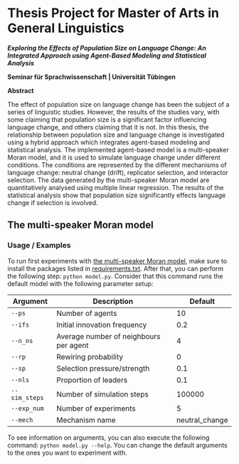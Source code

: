 # Thesis Project for Master of Arts in General Linguistics
***Exploring the Effects of Population Size on Language Change: An Integrated Approach using Agent-Based Modeling and Statistical Analysis***

**Seminar für Sprachwissenschaft | Universität Tübingen**

**Abstract**

The effect of population size on language change has been the subject of a series of linguistic studies. However, the results of the studies vary, with some claiming that population size is a significant factor influencing language change, and others claiming that it is not. In this thesis, the relationship between population size and language change is investigated using a hybrid approach which integrates agent-based modeling and statistical analysis. The implemented agent-based model is a multi-speaker Moran model, and it is used to simulate language change under different conditions. The conditions are represented by the different mechanisms of language change: neutral change (drift), replicator selection, and interactor selection. The data generated by the multi-speaker Moran model are quantitatively analysed using multiple linear regression. The results of the statistical analysis show that population size significantly effects language change if selection is involved. 

## The multi-speaker Moran model
### Usage / Examples

To run first experiments with [the multi-speaker Moran model](https://github.com/yuliyamkh/ABM_AgentPy/blob/master/model.py), make sure to install the packages listed in [requirements.txt](https://github.com/yuliyamkh/ABM_AgentPy/blob/master/requirements.txt). After that, you can perform the following step: ```python model.py```. Consider that this command runs the default model with the following parameter setup:

| Argument          | Description                            | Default        |
|-------------------|----------------------------------------|----------------|
| ```--ps```        | Number of agents                       | 10             |
| ```--ifs```       | Initial innovation frequency           | 0.2            |
| ```--n_ns```      | Average number of neighbours per agent | 4              |
| ```--rp```        | Rewiring probability                   | 0              |
| ```--sp```        | Selection pressure/strength            | 0.1            |
| ```--nls```       | Proportion of leaders                  | 0.1            |
| ```--sim_steps``` | Number of simulation steps             | 100000         |
| ```--exp_num```   | Number of experiments                  | 5              |
| ```--mech```      | Mechanism name                         | neutral_change |

To see information on arguments, you can also execute the following command: ```python model.py --help```. You can change the default arguments to the ones you want to experiment with.


